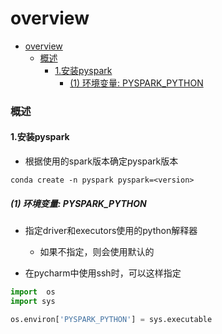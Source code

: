 # overview


<!-- @import "[TOC]" {cmd="toc" depthFrom=1 depthTo=6 orderedList=false} -->

<!-- code_chunk_output -->

- [overview](#overview)
    - [概述](#概述)
      - [1.安装pyspark](#1安装pyspark)
        - [(1) 环境变量: PYSPARK_PYTHON](#1-环境变量-pyspark_python)

<!-- /code_chunk_output -->


### 概述

#### 1.安装pyspark

* 根据使用的spark版本确定pyspark版本
```shell
conda create -n pyspark pyspark=<version>
```

##### (1) 环境变量: PYSPARK_PYTHON
* 指定driver和executors使用的python解释器
  * 如果不指定，则会使用默认的

* 在pycharm中使用ssh时，可以这样指定
```python
import  os
import sys

os.environ['PYSPARK_PYTHON'] = sys.executable
```